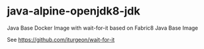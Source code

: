 # java-alpine-openjdk8-jdk
Java Base Docker Image with wait-for-it based on Fabric8 Java Base Image

See https://github.com/iturgeon/wait-for-it
